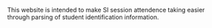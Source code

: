 This website is intended to make SI session attendence taking easier through parsing of student identification information.
